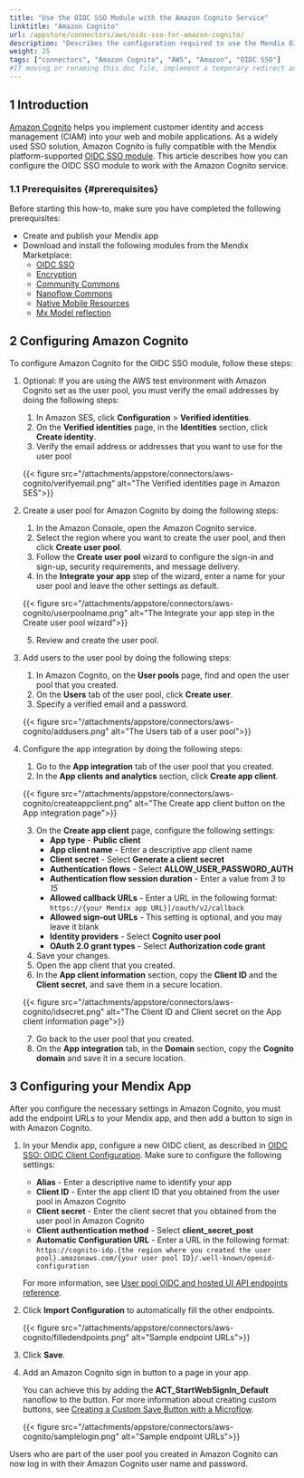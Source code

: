 ```yaml
---
title: "Use the OIDC SSO Module with the Amazon Cognito Service"
linktitle: "Amazon Cognito"
url: /appstore/connectors/aws/oidc-sso-for-amazon-cognito/
description: "Describes the configuration required to use the Mendix OIDC SSO module with the Amazon Cognito service."
weight: 25
tags: ["connectors", "Amazon Cognito", "AWS", "Amazon", "OIDC SSO"]
#If moving or renaming this doc file, implement a temporary redirect and let the respective team know they should update the URL in the product. See Mapping to Products for more details. 
---
```


## 1 Introduction

[Amazon Cognito](https://aws.amazon.com/cognito/) helps you implement customer identity and access management (CIAM) into your web and mobile applications. As a widely used SSO solution, Amazon Cognito is fully compatible with the Mendix platform-supported [OIDC SSO module](https://marketplace.mendix.com/link/component/120371). This article describes how you can configure the OIDC SSO module to work with the Amazon Cognito service.

### 1.1 Prerequisites {#prerequisites}

Before starting this how-to, make sure you have completed the following prerequisites:

* Create and publish your Mendix app
* Download and install the following modules from the Mendix Marketplace:
    * [OIDC SSO](https://marketplace.mendix.com/link/component/120371)
    * [Encryption](https://marketplace.mendix.com/link/component/1011)
    * [Community Commons](https://marketplace.mendix.com/link/component/170)
    * [Nanoflow Commons](https://marketplace.mendix.com/link/component/109515)
    * [Native Mobile Resources](https://marketplace.mendix.com/link/component/109513)
    * [Mx Model reflection](https://marketplace.mendix.com/link/component/69)

## 2 Configuring Amazon Cognito

To configure Amazon Cognito for the OIDC SSO module, follow these steps:

1. Optional: If you are using the AWS test environment with Amazon Cognito set as the user pool, you must verify the email addresses by doing the following steps:
    1. In Amazon SES, click **Configuration** > **Verified identities**.
    2. On the **Verified identities** page, in the **Identities** section, click **Create identity**.
    3. Verify the email address or addresses that you want to use for the user pool

    {{< figure src="/attachments/appstore/connectors/aws-cognito/verifyemail.png" alt="The Verified identities page in Amazon SES">}}

2. Create a user pool for Amazon Cognito by doing the following steps:
    1. In the Amazon Console, open the Amazon Cognito service.
    2. Select the region where you want to create the user pool, and then click **Create user pool**.
    3. Follow the **Create user pool** wizard to configure the sign-in and sign-up, security requirements, and message delivery.
    4. In the **Integrate your app** step of the wizard, enter a name for your user pool and leave the other settings as default.

    {{< figure src="/attachments/appstore/connectors/aws-cognito/userpoolname.png" alt="The Integrate your app step in the Create user pool wizard">}}
    
    5. Review and create the user pool.
3. Add users to the user pool by doing the following steps:
    1. In Amazon Cognito, on the **User pools** page, find and open the user pool that you created.
    2. On the **Users** tab of the user pool, click **Create user**.
    3. Specify a verified email and a password.

    {{< figure src="/attachments/appstore/connectors/aws-cognito/addusers.png" alt="The Users tab of a user pool">}}

4. Configure the app integration by doing the following steps:
    1. Go to the **App integration** tab of the user pool that you created.
    2. In the **App clients and analytics** section, click **Create app client**.
    
    {{< figure src="/attachments/appstore/connectors/aws-cognito/createappclient.png" alt="The Create app client button on the App integration page">}}

    3. On the **Create app client** page, configure the following settings:
        * **App type** - **Public client**
        * **App client name** - Enter a descriptive app client name
        * **Client secret** - Select **Generate a client secret**
        * **Authentication flows** - Select **ALLOW_USER_PASSWORD_AUTH**
        * **Authentication flow session duration** - Enter a value from *3* to *15*
        * **Allowed callback URLs** - Enter a URL in the following format: `https://{your Mendix app URL}]/oauth/v2/callback`
        * **Allowed sign-out URLs** - This setting is optional, and you may leave it blank
        * **Identity providers** - Select **Cognito user pool**
        * **OAuth 2.0 grant types** - Select **Authorization code grant**
    4. Save your changes.
    5. Open the app client that you created.
    6. In the **App client information** section, copy the **Client ID** and the **Client secret**, and save them in a secure location.

    {{< figure src="/attachments/appstore/connectors/aws-cognito/idsecret.png" alt="The Client ID and Client secret on the App client information page">}}

    7. Go back to the user pool that you created.
    8. On the **App integration** tab, in the **Domain** section, copy the **Cognito domain** and save it in a secure location.

## 3 Configuring your Mendix App

After you configure the necessary settings in Amazon Cognito, you must add the endpoint URLs to your Mendix app, and then add a button to sign in with Amazon Cognito.

1. In your Mendix app, configure a new OIDC client, as described in [OIDC SSO: OIDC Client Configuration](/appstore/modules/oidc/#client-configuration). Make sure to configure the following settings:
    * **Alias** - Enter a descriptive name to identify your app
    * **Client ID** - Enter the app client ID that you obtained from the user pool in Amazon Cognito
    * **Client secret** - Enter the client secret that you obtained from the user pool in Amazon Cognito
    * **Client authentication method** - Select **client_secret_post**
    * **Automatic Configuration URL** - Enter a URL in the following format: `https://cognito-idp.{the region where you created the user pool}.amazonaws.com/{your user pool ID}/.well-known/openid-configuration`
    
    For more information, see [User pool OIDC and hosted UI API endpoints reference](https://docs.aws.amazon.com/cognito/latest/developerguide/cognito-userpools-server-contract-reference.html).

2. Click **Import Configuration** to automatically fill the other endpoints.

    {{< figure src="/attachments/appstore/connectors/aws-cognito/filledendpoints.png" alt="Sample endpoint URLs">}}

3. Click **Save**.
4. Add an Amazon Cognito sign in button to a page in your app.
    
    You can achieve this by adding the **ACT_StartWebSignIn_Default** nanoflow to the button. For more information about creating custom buttons, see [Creating a Custom Save Button with a Microflow](/refguide/creating-a-custom-save-button/).

    {{< figure src="/attachments/appstore/connectors/aws-cognito/samplelogin.png" alt="Sample endpoint URLs">}}

Users who are part of the user pool you created in Amazon Cognito can now log in with their Amazon Cognito user name and password.